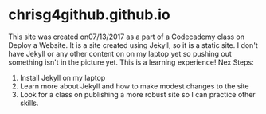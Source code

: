 # chrisg4github.github.io
This site was created on07/13/2017 as a part of a Codecademy class on Deploy a Website.  It is a site created using
Jekyll, so it is a static site.  I don't have Jekyll or any other content on on my laptop yet so pushing out something
isn't in the picture yet.  This is a learning experience!
Nex Steps:
1) Install Jekyll on my laptop
2) Learn more about Jekyll and how to make modest changes to the site
3) Look for a class on publishing a more robust site so I can practice other skills.
